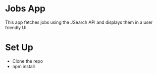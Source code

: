 # Jobs App
This app fetches jobs using the JSearch API and displays them in a user friendly UI.

# Set Up
- Clone the repo
- npm install